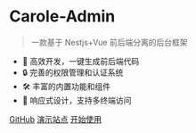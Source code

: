 # Carole-Admin

> 一款基于 Nestjs+Vue 前后端分离的后台框架

- 🚀 高效开发，一键生成前后端代码
- 🔒 完善的权限管理和认证系统
- 🛠️ 丰富的内置功能和组件
- 📱 响应式设计，支持多终端访问

[GitHub](https://github.com/Carole007/carole-admin)
[演示站点](https://carole.top)
[开始使用](#介绍)
